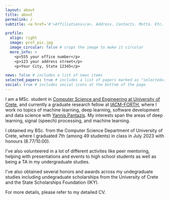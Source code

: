```yaml
---
layout: about
title: about
permalink: /
subtitle: <a href='#'>Affiliations</a>. Address. Contacts. Motto. Etc.

profile:
  align: right
  image: prof_pic.jpg
  image_circular: false # crops the image to make it circular
  more_info: >
    <p>555 your office number</p>
    <p>123 your address street</p>
    <p>Your City, State 12345</p>

news: false # includes a list of news items
selected_papers: true # includes a list of papers marked as "selected={true}"
social: true # includes social icons at the bottom of the page
---
```


I am a MSc. student in [Computer Science and Engineering at University of Crete](https://www.csd.uoc.gr/CSD/index.jsp?lang=en), and currently a graduate research fellow at [IACM-FORTH](https://www.iacm.forth.gr/), where I work no topics of machine learning, deep learning, software development and data science with [Yannis Pantazis](https://sites.google.com/site/yannispantazis/). My interests span the areas of deep learning, signal (speech) processing, and machine learning. 

I obtained my BSc. from the Computer Science Department of University of Crete, where I graduated 7th (among 49 students) in class in July 2023 with honours (8.77/10.00).

I've also volunteered in a lot of different activites like peer mentoring, helping with presentations and events to high school students as well as being a TA in my undergraduate studies.

I've also obtained several honors and awards across my undegraduate studies including undegraduate scholarships from the University of Crete and the State Scholarships Foundation (IKY).

For more details, please refer to my detailed CV.